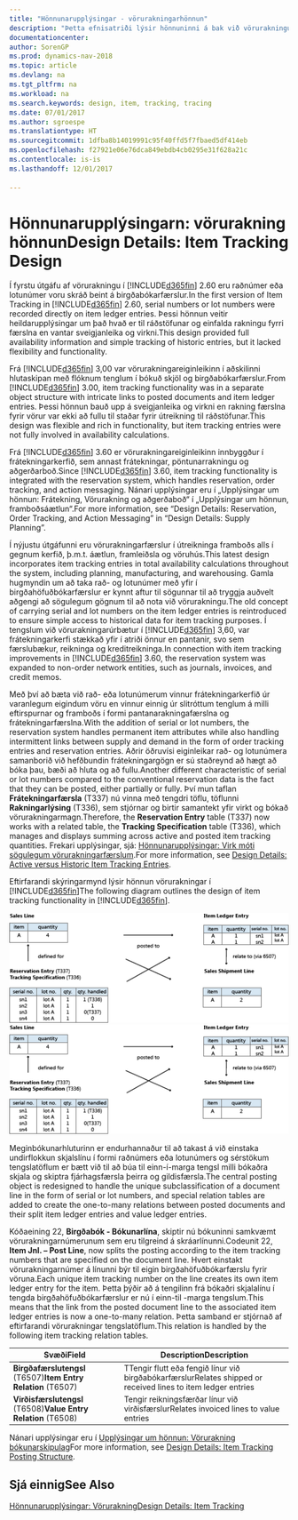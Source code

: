 ```yaml
---
title: "Hönnunarupplýsingar - vörurakningarhönnun"
description: "Þetta efnisatriði lýsir hönnuninni á bak við vörurakningu í [!INCLUDE[d365fin](includes/d365fin_md.md)]."
documentationcenter: 
author: SorenGP
ms.prod: dynamics-nav-2018
ms.topic: article
ms.devlang: na
ms.tgt_pltfrm: na
ms.workload: na
ms.search.keywords: design, item, tracking, tracing
ms.date: 07/01/2017
ms.author: sgroespe
ms.translationtype: HT
ms.sourcegitcommit: 1dfba8b14019991c95f40ffd5f7fbaed5df414eb
ms.openlocfilehash: f27921e06e76dca849ebdb4cb0295e31f628a21c
ms.contentlocale: is-is
ms.lasthandoff: 12/01/2017

---
```

# <a name="design-details-item-tracking-design"></a><span data-ttu-id="b9db4-103">Hönnunarupplýsingarn: vörurakning hönnun</span><span class="sxs-lookup"><span data-stu-id="b9db4-103">Design Details: Item Tracking Design</span></span>
<span data-ttu-id="b9db4-104">Í fyrstu útgáfu af vörurakningu í [!INCLUDE[d365fin](includes/d365fin_md.md)] 2.60 eru raðnúmer eða lotunúmer voru skráð beint á birgðabókarfærslur.</span><span class="sxs-lookup"><span data-stu-id="b9db4-104">In the first version of Item Tracking in [!INCLUDE[d365fin](includes/d365fin_md.md)] 2.60, serial numbers or lot numbers were recorded directly on item ledger entries.</span></span> <span data-ttu-id="b9db4-105">Þessi hönnun veitir heildarupplýsingar um það hvað er til ráðstöfunar og einfalda rakningu fyrri færslna en vantar sveigjanleika og virkni.</span><span class="sxs-lookup"><span data-stu-id="b9db4-105">This design provided full availability information and simple tracking of historic entries, but it lacked flexibility and functionality.</span></span>  

<span data-ttu-id="b9db4-106">Frá [!INCLUDE[d365fin](includes/d365fin_md.md)] 3,00 var vörurakningareiginleikinn í aðskilinni hlutaskipan með flóknum tenglum í bókuð skjöl og birgðabókarfærslur.</span><span class="sxs-lookup"><span data-stu-id="b9db4-106">From [!INCLUDE[d365fin](includes/d365fin_md.md)] 3.00, item tracking functionality was in a separate object structure with intricate links to posted documents and item ledger entries.</span></span> <span data-ttu-id="b9db4-107">Þessi hönnun bauð upp á sveigjanleika og virkni en rakning færslna fyrir vörur var ekki að fullu til staðar fyrir útreikning til ráðstöfunar.</span><span class="sxs-lookup"><span data-stu-id="b9db4-107">This design was flexible and rich in functionality, but item tracking entries were not fully involved in availability calculations.</span></span>  

<span data-ttu-id="b9db4-108">Frá [!INCLUDE[d365fin](includes/d365fin_md.md)] 3.60 er vörurakningareiginleikinn innbyggður í frátekningarkerfið,  sem annast frátekningar, pöntunarrakningu og aðgerðarboð.</span><span class="sxs-lookup"><span data-stu-id="b9db4-108">Since [!INCLUDE[d365fin](includes/d365fin_md.md)] 3.60, item tracking functionality is integrated with the reservation system, which handles reservation, order tracking, and action messaging.</span></span> <span data-ttu-id="b9db4-109">Nánari upplýsingar eru í „Upplýsingar um hönnun: Frátekning, Vörurakning og aðgerðaboð“ í „Upplýsingar um hönnun, framboðsáætlun“.</span><span class="sxs-lookup"><span data-stu-id="b9db4-109">For more information, see “Design Details: Reservation, Order Tracking, and Action Messaging” in “Design Details: Supply Planning”.</span></span>  

<span data-ttu-id="b9db4-110">Í nýjustu útgáfunni eru vörurakningarfærslur í útreikninga framboðs alls í gegnum kerfið, þ.m.t. áætlun, framleiðsla og vöruhús.</span><span class="sxs-lookup"><span data-stu-id="b9db4-110">This latest design incorporates item tracking entries in total availability calculations throughout the system, including planning, manufacturing, and warehousing.</span></span> <span data-ttu-id="b9db4-111">Gamla hugmyndin um að taka rað- og lotunúmer með yfir í birgðahöfuðbókarfærslur er kynnt aftur til sögunnar til að tryggja auðvelt aðgengi að sögulegum gögnum til að nota við vörurakningu.</span><span class="sxs-lookup"><span data-stu-id="b9db4-111">The old concept of carrying serial and lot numbers on the item ledger entries is reintroduced to ensure simple access to historical data for item tracking purposes.</span></span> <span data-ttu-id="b9db4-112">Í tengslum við vörurakningarúrbætur í [!INCLUDE[d365fin](includes/d365fin_md.md)] 3,60, var frátekningarkerfi stækkað yfir í atriði önnur en pantanir, svo sem færslubækur, reikninga og kreditreikninga.</span><span class="sxs-lookup"><span data-stu-id="b9db4-112">In connection with item tracking improvements in [!INCLUDE[d365fin](includes/d365fin_md.md)] 3.60, the reservation system was expanded to non-order network entities, such as journals, invoices, and credit memos.</span></span>  

<span data-ttu-id="b9db4-113">Með því að bæta við rað- eða lotunúmerum vinnur frátekningarkerfið úr varanlegum eigindum vöru en vinnur einnig úr slitróttum tenglum á milli eftirspurnar og framboðs í formi pantanarakningafærslna og frátekningarfærslna.</span><span class="sxs-lookup"><span data-stu-id="b9db4-113">With the addition of serial or lot numbers, the reservation system handles permanent item attributes while also handling intermittent links between supply and demand in the form of order tracking entries and reservation entries.</span></span> <span data-ttu-id="b9db4-114">Aðrir öðruvísi eiginleikar rað- og lotunúmera samanborið við hefðbundin frátekningargögn er sú staðreynd að hægt að bóka þau, bæði að hluta og að fullu.</span><span class="sxs-lookup"><span data-stu-id="b9db4-114">Another different characteristic of serial or lot numbers compared to the conventional reservation data is the fact that they can be posted, either partially or fully.</span></span> <span data-ttu-id="b9db4-115">Því mun taflan **Frátekningarfærsla** (T337) nú vinna með tengdri töflu, töflunni **Rakningarlýsing** (T336), sem stjórnar og birtir samantekt yfir virkt og bókað vörurakningarmagn.</span><span class="sxs-lookup"><span data-stu-id="b9db4-115">Therefore, the **Reservation Entry** table (T337) now works with a related table, the **Tracking Specification** table (T336), which manages and displays summing across active and posted item tracking quantities.</span></span> <span data-ttu-id="b9db4-116">Frekari upplýsingar, sjá: [Hönnunarupplýsingar: Virk móti sögulegum vörurakningarfærslum](design-details-active-versus-historic-item-tracking-entries.md).</span><span class="sxs-lookup"><span data-stu-id="b9db4-116">For more information, see [Design Details: Active versus Historic Item Tracking Entries](design-details-active-versus-historic-item-tracking-entries.md).</span></span>  

<span data-ttu-id="b9db4-117">Eftirfarandi skýringarmynd lýsir hönnun vörurakningar í [!INCLUDE[d365fin](includes/d365fin_md.md)]</span><span class="sxs-lookup"><span data-stu-id="b9db4-117">The following diagram outlines the design of item tracking functionality in [!INCLUDE[d365fin](includes/d365fin_md.md)].</span></span>  

<span data-ttu-id="b9db4-118">![Vörurakning hönnun](media/design_details_item_tracking_design.png "hönnun_upplýsingar_vara_rekja_hönnun")</span><span class="sxs-lookup"><span data-stu-id="b9db4-118">![Item tracking design](media/design_details_item_tracking_design.png "design_details_item_tracking_design")</span></span>  

<span data-ttu-id="b9db4-119">Meginbókunarhluturinn er endurhannaður til að takast á við einstaka undirflokkun skjalslínu í formi raðnúmers eða lotunúmers og sérstökum tengslatöflum er bætt við til að búa til einn-í-marga tengsl milli bókaðra skjala og skiptra fjárhagsfærsla þeirra og gildisfærsla.</span><span class="sxs-lookup"><span data-stu-id="b9db4-119">The central posting object is redesigned to handle the unique subclassification of a document line in the form of serial or lot numbers, and special relation tables are added to create the one-to-many relations between posted documents and their split item ledger entries and value ledger entries.</span></span>  

<span data-ttu-id="b9db4-120">Kóðaeining 22, **Birgðabók - Bókunarlína**, skiptir nú bókuninni samkvæmt vörurakningarnúmerunum sem eru tilgreind á skráarlínunni.</span><span class="sxs-lookup"><span data-stu-id="b9db4-120">Codeunit 22, **Item Jnl. – Post Line**, now splits the posting according to the item tracking numbers that are specified on the document line.</span></span> <span data-ttu-id="b9db4-121">Hvert einstakt vörurakningarnúmer á línunni býr til eigin birgðahöfuðbókarfærslu fyrir vöruna.</span><span class="sxs-lookup"><span data-stu-id="b9db4-121">Each unique item tracking number on the line creates its own item ledger entry for the item.</span></span> <span data-ttu-id="b9db4-122">Þetta þýðir að á tengilinn frá bókaðri skjalalínu í tengda birgðahöfuðbókarfærslur er nú í einn-til -marga tengslum.</span><span class="sxs-lookup"><span data-stu-id="b9db4-122">This means that the link from the posted document line to the associated item ledger entries is now a one-to-many relation.</span></span> <span data-ttu-id="b9db4-123">Þetta samband er stjórnað af eftirfarandi vörurakningar tengslatöflum.</span><span class="sxs-lookup"><span data-stu-id="b9db4-123">This relation is handled by the following item tracking relation tables.</span></span>  

|<span data-ttu-id="b9db4-124">Svæði</span><span class="sxs-lookup"><span data-stu-id="b9db4-124">Field</span></span>|<span data-ttu-id="b9db4-125">Description</span><span class="sxs-lookup"><span data-stu-id="b9db4-125">Description</span></span>|  
|---------------|---------------------------------------|  
|<span data-ttu-id="b9db4-126">**Birgðafærslutengsl** (T6507)</span><span class="sxs-lookup"><span data-stu-id="b9db4-126">**Item Entry Relation** (T6507)</span></span>|<span data-ttu-id="b9db4-127">TTengir flutt eða fengið línur við birgðabókarfærslur</span><span class="sxs-lookup"><span data-stu-id="b9db4-127">Relates shipped or received lines to item ledger entries</span></span>|  
|<span data-ttu-id="b9db4-128">**Virðisfærslutengsl** (T6508)</span><span class="sxs-lookup"><span data-stu-id="b9db4-128">**Value Entry Relation** (T6508)</span></span>|<span data-ttu-id="b9db4-129">Tengir reikningsfærðar línur við virðisfærslur</span><span class="sxs-lookup"><span data-stu-id="b9db4-129">Relates invoiced lines to value entries</span></span>|  

<span data-ttu-id="b9db4-130">Nánari upplýsingar eru í [Upplýsingar um hönnun: Vörurakning bókunarskipulag](design-details-item-tracking-posting-structure.md)</span><span class="sxs-lookup"><span data-stu-id="b9db4-130">For more information, see [Design Details: Item Tracking Posting Structure](design-details-item-tracking-posting-structure.md).</span></span>  

## <a name="see-also"></a><span data-ttu-id="b9db4-131">Sjá einnig</span><span class="sxs-lookup"><span data-stu-id="b9db4-131">See Also</span></span>  
[<span data-ttu-id="b9db4-132">Hönnunarupplýsingar: Vörurakning</span><span class="sxs-lookup"><span data-stu-id="b9db4-132">Design Details: Item Tracking</span></span>](design-details-item-tracking.md)

